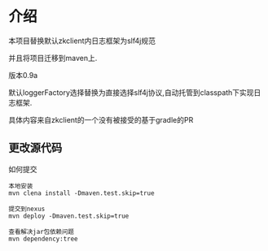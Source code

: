 # 介绍

本项目替换默认zkclient内日志框架为slf4j规范

并且将项目迁移到maven上.

版本0.9a

默认loggerFactory选择替换为直接选择slf4j协议,自动托管到classpath下实现日志框架.

具体内容来自zkclient的一个没有被接受的基于gradle的PR

## 更改源代码

如何提交

```
本地安装
mvn clena install -Dmaven.test.skip=true

提交到nexus
mvn deploy -Dmaven.test.skip=true

查看解决jar包依赖问题
mvn dependency:tree

```
